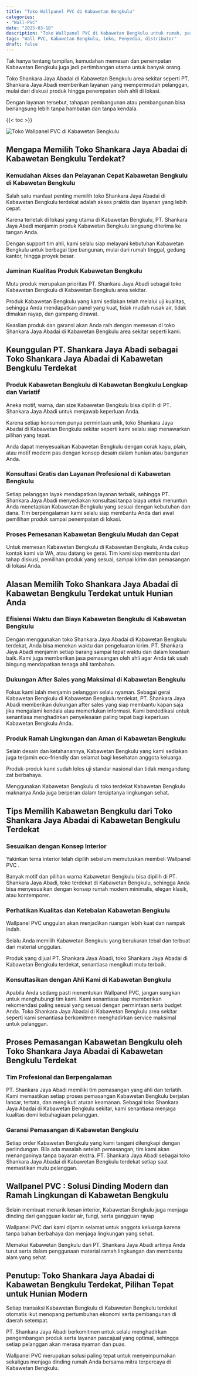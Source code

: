 ```yaml
---
title: "Toko Wallpanel PVC di Kabawetan Bengkulu"
categories: 
- "Wall-PVC"
date: "2025-03-18"
description: "Toko Wallpanel PVC di Kabawetan Bengkulu untuk rumah, perkantoran, dan toko. Panel terbaik, beragam motif, warna elegan, dengan jasa pemasangan dikerjakan oleh teknisi profesional serta kepastian resmi!|Servis penjualan Wallpanel PVC di Kabawetan Bengkulu untuk keperluan rumah, perkantoran, atau ritel, beserta produk terbaik dan pemasangan oleh tenaga ahli berpengalaman serta garansi resmi.|Pilihan Wallpanel PVC di Kabawetan Bengkulu yang terbukti untuk hunian, perkantoran, dan ritel, bersama produk berkualitas dan penempatan oleh tim berpengalaman serta kepastian resmi.|Distribusi Wallpanel PVC di Kabawetan Bengkulu bagi tempat tinggal, perkantoran, dan ritel, dengan produk berkualitas dan penempatan ditangani oleh tim berpengalaman, lengkap beserta kepastian resmi.}"
tags: "Wall PVC, Kabawetan Bengkulu, toko, Penyedia, distributor"
draft: false
---
```


Tak hanya tentang tampilan, kemudahan memesan dan penempatan Kabawetan Bengkulu juga jadi pertimbangan utama untuk banyak orang.

Toko Shankara Jaya Abadai di Kabawetan Bengkulu area sekitar seperti PT. Shankara Jaya Abadi memberikan layanan yang mempermudah pelanggan, mulai dari diskusi produk hingga penempatan oleh ahli di lokasi.

Dengan layanan tersebut, tahapan pembangunan atau pembangunan bisa berlangsung lebih tanpa hambatan dan tanpa kendala.

{{< toc >}}

![Toko Wallpanel PVC di Kabawetan Bengkulu](/images/Wall-PVC/Toko-Wallpanel-PVC-di-Kabawetan-Bengkulu.png)


## Mengapa Memilih Toko Shankara Jaya Abadai di Kabawetan Bengkulu Terdekat?

### Kemudahan Akses dan Pelayanan Cepat Kabawetan Bengkulu di Kabawetan Bengkulu

Salah satu manfaat penting memilih toko Shankara Jaya Abadai di Kabawetan Bengkulu terdekat adalah akses praktis dan layanan yang lebih cepat.

Karena terletak di lokasi yang utama di Kabawetan Bengkulu, PT. Shankara Jaya Abadi menjamin produk Kabawetan Bengkulu langsung diterima ke tangan Anda.

Dengan support tim ahli, kami selalu siap melayani kebutuhan Kabawetan Bengkulu untuk berbagai tipe bangunan, mulai dari rumah tinggal, gedung kantor, hingga proyek besar.

### Jaminan Kualitas Produk Kabawetan Bengkulu

Mutu produk merupakan prioritas PT. Shankara Jaya Abadi sebagai toko Kabawetan Bengkulu di Kabawetan Bengkulu area sekitar.

Produk Kabawetan Bengkulu yang kami sediakan telah melalui uji kualitas, sehingga Anda mendapatkan panel yang kuat, tidak mudah rusak air, tidak dimakan rayap, dan gampang dirawat.

Keaslian produk dan garansi akan Anda raih dengan memesan di toko Shankara Jaya Abadai di Kabawetan Bengkulu area sekitar seperti kami.

## Keunggulan PT. Shankara Jaya Abadi sebagai Toko Shankara Jaya Abadai di Kabawetan Bengkulu Terdekat

### Produk Kabawetan Bengkulu di Kabawetan Bengkulu Lengkap dan Variatif

Aneka motif, warna, dan size Kabawetan Bengkulu bisa dipilih di PT. Shankara Jaya Abadi untuk menjawab keperluan Anda.

Karena setiap konsumen punya permintaan unik, toko Shankara Jaya Abadai di Kabawetan Bengkulu sekitar seperti kami selalu siap menawarkan pilihan yang tepat.

Anda dapat menyesuaikan Kabawetan Bengkulu dengan corak kayu, plain, atau motif modern pas dengan konsep desain dalam hunian atau bangunan Anda.

### Konsultasi Gratis dan Layanan Profesional di Kabawetan Bengkulu

Setiap pelanggan layak mendapatkan layanan terbaik, sehingga PT. Shankara Jaya Abadi menyediakan konsultasi tanpa biaya untuk menuntun Anda menetapkan Kabawetan Bengkulu yang sesuai dengan kebutuhan dan dana. Tim berpengalaman kami selalu siap membantu Anda dari awal pemilihan produk sampai penempatan di lokasi.

### Proses Pemesanan Kabawetan Bengkulu Mudah dan Cepat

Untuk memesan Kabawetan Bengkulu di Kabawetan Bengkulu, Anda cukup kontak kami via WA, atau datang ke gerai. Tim kami siap membantu dari tahap diskusi, pemilihan produk yang sesuai, sampai kirim dan pemasangan di lokasi Anda.

## Alasan Memilih Toko Shankara Jaya Abadai di Kabawetan Bengkulu Terdekat untuk Hunian Anda

### Efisiensi Waktu dan Biaya Kabawetan Bengkulu di Kabawetan Bengkulu

Dengan menggunakan toko Shankara Jaya Abadai di Kabawetan Bengkulu terdekat, Anda bisa menekan waktu dan pengeluaran kirim. PT. Shankara Jaya Abadi menjamin setiap barang sampai tepat waktu dan dalam keadaan baik. Kami juga memberikan jasa pemasangan oleh ahli agar Anda tak usah bingung mendapatkan tenaga ahli tambahan.

### Dukungan After Sales yang Maksimal di Kabawetan Bengkulu

Fokus kami ialah menjamin pelanggan selalu nyaman. Sebagai gerai Kabawetan Bengkulu di Kabawetan Bengkulu terdekat, PT. Shankara Jaya Abadi memberikan dukungan after sales yang siap membantu kapan saja jika mengalami kendala atau memerlukan informasi. Kami berdedikasi untuk senantiasa menghadirkan penyelesaian paling tepat bagi keperluan Kabawetan Bengkulu Anda.

### Produk Ramah Lingkungan dan Aman di Kabawetan Bengkulu

Selain desain dan ketahanannya, Kabawetan Bengkulu yang kami sediakan juga terjamin eco-friendly dan selamat bagi kesehatan anggota keluarga.

Produk-produk kami sudah lolos uji standar nasional dan tidak mengandung zat berbahaya.

Menggunakan Kabawetan Bengkulu di toko terdekat Kabawetan Bengkulu maknanya Anda juga berperan dalam terciptanya lingkungan sehat.

## Tips Memilih Kabawetan Bengkulu dari Toko Shankara Jaya Abadai di Kabawetan Bengkulu Terdekat

### Sesuaikan dengan Konsep Interior 

Yakinkan tema interior telah dipilih sebelum memutuskan membeli  Wallpanel PVC .

Banyak motif dan pilihan warna Kabawetan Bengkulu bisa dipilih di PT. Shankara Jaya Abadi, toko terdekat di Kabawetan Bengkulu, sehingga Anda bisa menyesuaikan dengan konsep rumah modern minimalis, elegan klasik, atau kontemporer.

### Perhatikan Kualitas dan Ketebalan Kabawetan Bengkulu

 Wallpanel PVC  unggulan akan menjadikan ruangan lebih kuat dan nampak indah.

Selalu Anda memilih Kabawetan Bengkulu yang berukuran tebal dan terbuat dari material unggulan.

Produk yang dijual PT. Shankara Jaya Abadi, toko Shankara Jaya Abadai di Kabawetan Bengkulu terdekat, senantiasa mengikuti mutu terbaik.

### Konsultasikan dengan Ahli Kami di Kabawetan Bengkulu

Apabila Anda sedang pasti menentukan Wallpanel PVC, jangan sungkan untuk menghubungi tim kami. Kami senantiasa siap memberikan rekomendasi paling sesuai yang sesuai dengan permintaan serta budget Anda. Toko Shankara Jaya Abadai di Kabawetan Bengkulu area sekitar seperti kami senantiasa berkomitmen menghadirkan service maksimal untuk pelanggan.

## Proses Pemasangan Kabawetan Bengkulu oleh Toko Shankara Jaya Abadai di Kabawetan Bengkulu Terdekat

### Tim Profesional dan Berpengalaman

PT. Shankara Jaya Abadi memiliki tim pemasangan yang ahli dan terlatih. Kami memastikan setiap proses pemasangan Kabawetan Bengkulu berjalan lancar, tertata, dan mengikuti aturan keamanan. Sebagai toko Shankara Jaya Abadai di Kabawetan Bengkulu sekitar, kami senantiasa menjaga kualitas demi kebahagiaan pelanggan.

### Garansi Pemasangan di Kabawetan Bengkulu

Setiap order Kabawetan Bengkulu yang kami tangani dilengkapi dengan perlindungan. Bila ada masalah setelah pemasangan, tim kami akan menanganinya tanpa bayaran ekstra. PT. Shankara Jaya Abadi sebagai toko Shankara Jaya Abadai di Kabawetan Bengkulu terdekat setiap saat memastikan mutu pelanggan.

##  Wallpanel PVC : Solusi Dinding Modern dan Ramah Lingkungan di Kabawetan Bengkulu

Selain membuat menarik kesan interior, Kabawetan Bengkulu juga menjaga dinding dari gangguan kadar air, fungi, serta gangguan rayap

 Wallpanel PVC  dari kami dijamin selamat untuk anggota keluarga karena tanpa bahan berbahaya dan menjaga lingkungan yang sehat.

Memakai Kabawetan Bengkulu dari PT. Shankara Jaya Abadi artinya Anda turut serta dalam penggunaan material ramah lingkungan dan membantu alam yang sehat

## Penutup: Toko Shankara Jaya Abadai di Kabawetan Bengkulu Terdekat, Pilihan Tepat untuk Hunian Modern

Setiap transaksi Kabawetan Bengkulu di Kabawetan Bengkulu terdekat otomatis ikut menopang pertumbuhan ekonomi serta pembangunan di daerah setempat.

PT. Shankara Jaya Abadi berkomitmen untuk selalu menghadirkan pengembangan produk serta layanan pascajual yang optimal, sehingga setiap pelanggan akan merasa nyaman dan puas.

 Wallpanel PVC  merupakan solusi paling tepat untuk menyempurnakan sekaligus menjaga dinding rumah Anda bersama mitra terpercaya di Kabawetan Bengkulu.